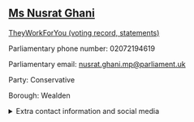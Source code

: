 ## <a href="https://members.parliament.uk/member/4460/contact">Ms Nusrat Ghani</a>

<a href="https://www.theyworkforyou.com/mp/25354/nusrat_ghani/wealden">TheyWorkForYou (voting record, statements)</a> 

Parliamentary phone number: 02072194619 

Parliamentary email: nusrat.ghani.mp@parliament.uk 

Party: Conservative 

Borough: Wealden 

<details><summary>Extra contact information and social media</summary> 
<li>Website: http://www.nusghani.org.uk/</li>
<li>Twitter: https://twitter.com/nus_ghani</li>
<li>Constituency office phone number:</li>
<li>Constituency office email:</li>
<li>Facebook:</li>
<li>Instagram:</li>
<li>Youtube:</li>
<li>Linkedin:</li>
<li>Government department phone number:</li>
<li>Government department email:</li>
<li>Threads:</li>
<li>Party office phone number:</li>
<li>Party office email:</li>
<li>Tiktok:</li>
</details>